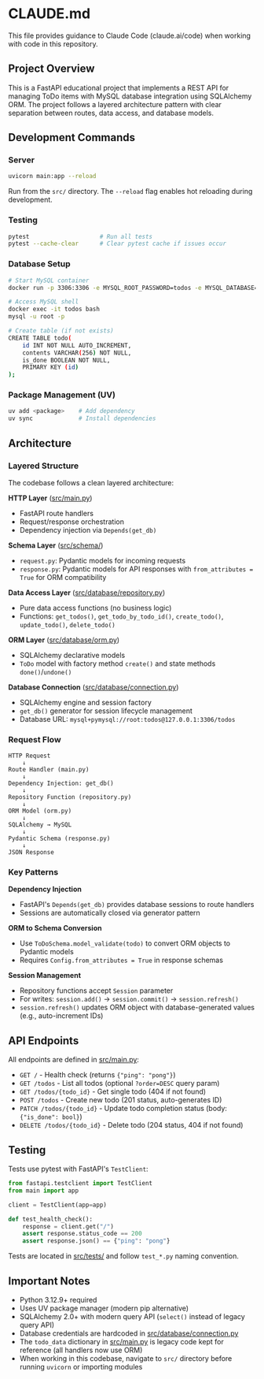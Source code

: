 # CLAUDE.md

This file provides guidance to Claude Code (claude.ai/code) when working with code in this repository.

## Project Overview

This is a FastAPI educational project that implements a REST API for managing ToDo items with MySQL database integration using SQLAlchemy ORM. The project follows a layered architecture pattern with clear separation between routes, data access, and database models.

## Development Commands

### Server
```bash
uvicorn main:app --reload
```
Run from the `src/` directory. The `--reload` flag enables hot reloading during development.

### Testing
```bash
pytest                    # Run all tests
pytest --cache-clear      # Clear pytest cache if issues occur
```

### Database Setup
```bash
# Start MySQL container
docker run -p 3306:3306 -e MYSQL_ROOT_PASSWORD=todos -e MYSQL_DATABASE=todos -d -v todos:/db --name todos mysql:8.0

# Access MySQL shell
docker exec -it todos bash
mysql -u root -p

# Create table (if not exists)
CREATE TABLE todo(
    id INT NOT NULL AUTO_INCREMENT,
    contents VARCHAR(256) NOT NULL,
    is_done BOOLEAN NOT NULL,
    PRIMARY KEY (id)
);
```

### Package Management (UV)
```bash
uv add <package>    # Add dependency
uv sync             # Install dependencies
```

## Architecture

### Layered Structure

The codebase follows a clean layered architecture:

**HTTP Layer** ([src/main.py](src/main.py))
- FastAPI route handlers
- Request/response orchestration
- Dependency injection via `Depends(get_db)`

**Schema Layer** ([src/schema/](src/schema/))
- `request.py`: Pydantic models for incoming requests
- `response.py`: Pydantic models for API responses with `from_attributes = True` for ORM compatibility

**Data Access Layer** ([src/database/repository.py](src/database/repository.py))
- Pure data access functions (no business logic)
- Functions: `get_todos()`, `get_todo_by_todo_id()`, `create_todo()`, `update_todo()`, `delete_todo()`

**ORM Layer** ([src/database/orm.py](src/database/orm.py))
- SQLAlchemy declarative models
- `ToDo` model with factory method `create()` and state methods `done()`/`undone()`

**Database Connection** ([src/database/connection.py](src/database/connection.py))
- SQLAlchemy engine and session factory
- `get_db()` generator for session lifecycle management
- Database URL: `mysql+pymysql://root:todos@127.0.0.1:3306/todos`

### Request Flow

```
HTTP Request
    ↓
Route Handler (main.py)
    ↓
Dependency Injection: get_db()
    ↓
Repository Function (repository.py)
    ↓
ORM Model (orm.py)
    ↓
SQLAlchemy → MySQL
    ↓
Pydantic Schema (response.py)
    ↓
JSON Response
```

### Key Patterns

**Dependency Injection**
- FastAPI's `Depends(get_db)` provides database sessions to route handlers
- Sessions are automatically closed via generator pattern

**ORM to Schema Conversion**
- Use `ToDoSchema.model_validate(todo)` to convert ORM objects to Pydantic models
- Requires `Config.from_attributes = True` in response schemas

**Session Management**
- Repository functions accept `Session` parameter
- For writes: `session.add()` → `session.commit()` → `session.refresh()`
- `session.refresh()` updates ORM object with database-generated values (e.g., auto-increment IDs)

## API Endpoints

All endpoints are defined in [src/main.py](src/main.py):

- `GET /` - Health check (returns `{"ping": "pong"}`)
- `GET /todos` - List all todos (optional `?order=DESC` query param)
- `GET /todos/{todo_id}` - Get single todo (404 if not found)
- `POST /todos` - Create new todo (201 status, auto-generates ID)
- `PATCH /todos/{todo_id}` - Update todo completion status (body: `{"is_done": bool}`)
- `DELETE /todos/{todo_id}` - Delete todo (204 status, 404 if not found)

## Testing

Tests use pytest with FastAPI's `TestClient`:

```python
from fastapi.testclient import TestClient
from main import app

client = TestClient(app=app)

def test_health_check():
    response = client.get("/")
    assert response.status_code == 200
    assert response.json() == {"ping": "pong"}
```

Tests are located in [src/tests/](src/tests/) and follow `test_*.py` naming convention.

## Important Notes

- Python 3.12.9+ required
- Uses UV package manager (modern pip alternative)
- SQLAlchemy 2.0+ with modern query API (`select()` instead of legacy query API)
- Database credentials are hardcoded in [src/database/connection.py](src/database/connection.py:4)
- The `todo_data` dictionary in [src/main.py](src/main.py:22-38) is legacy code kept for reference (all handlers now use ORM)
- When working in this codebase, navigate to `src/` directory before running `uvicorn` or importing modules
